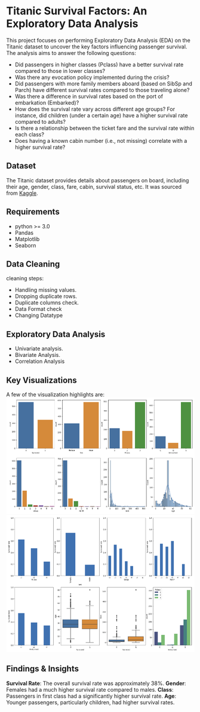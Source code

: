 # Titanic Survival Factors: An Exploratory Data Analysis
This project focuses on performing Exploratory Data Analysis (EDA) on the Titanic dataset to uncover the key factors influencing passenger survival. The analysis aims to answer the following questions:
* Did passengers in higher classes (Pclass) have a better survival rate compared to those in lower classes?
* Was there any evocation policy implemented during the crisis?
* Did passengers with more family members aboard (based on SibSp and Parch) have different survival rates compared to those traveling alone?
* Was there a difference in survival rates based on the port of embarkation (Embarked)?
* How does the survival rate vary across different age groups? For instance, did children (under a certain age) have a higher survival rate compared to adults?
* Is there a relationship between the ticket fare and the survival rate within each class?
* Does having a known cabin number (i.e., not missing) correlate with a higher survival rate?
## Dataset
The Titanic dataset provides details about passengers on board, including their age, gender, class, fare, cabin, survival status, etc. It was sourced from [Kaggle](https://www.kaggle.com/datasets/yasserh/titanic-dataset).
## Requirements
* python >= 3.0
* Pandas
* Matplotlib
* Seaborn
## Data Cleaning
cleaning steps:
* Handling missing values.
* Dropping duplicate rows.
* Duplicate columns check.
* Data Format check
* Changing Datatype
## Exploratory Data Analysis
* Univariate analysis.
* Bivariate Analysis.
*  Correlation Analysis
## Key Visualizations
A few of the visualization highlights are:
![Correlation Heatmap](img/univariate.png)
![Correlation Heatmap](img/bivariate.png)
## Findings & Insights
**Survival Rate**: The overall survival rate was approximately 38%.
**Gender**: Females had a much higher survival rate compared to males.
**Class**: Passengers in first class had a significantly higher survival rate.
**Age**: Younger passengers, particularly children, had higher survival rates.


  
